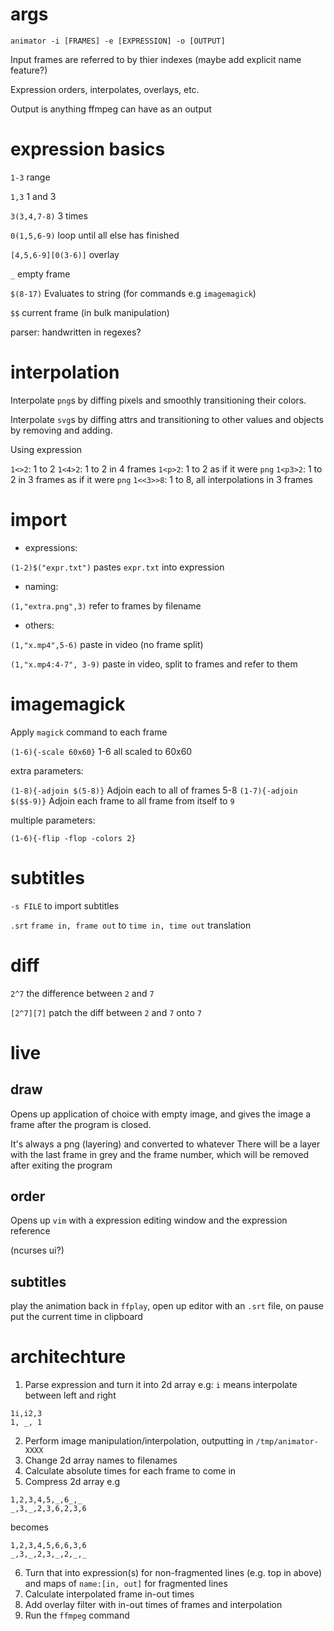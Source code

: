 ﻿# args

`animator -i [FRAMES] -e [EXPRESSION] -o [OUTPUT]`

Input frames are referred to by thier indexes (maybe add explicit name feature?)

Expression orders, interpolates, overlays, etc.

Output is anything ffmpeg can have as an output
# expression basics

`1-3` range

`1,3` 1 and 3

`3(3,4,7-8)` 3 times 

`0(1,5,6-9)` loop until all else has finished

`[4,5,6-9][0(3-6)]` overlay

`_` empty frame

`$(8-17)` Evaluates to string (for commands e.g `imagemagick`)

`$$` current frame (in bulk manipulation)

parser: handwritten in regexes?

# interpolation
Interpolate `png`s by diffing pixels and smoothly transitioning their colors. 

Interpolate `svg`s by diffing attrs and transitioning to other values and objects by removing and adding.

Using expression 

`1<>2`: 1 to 2
`1<4>2`: 1 to 2 in 4 frames
`1<p>2`: 1 to 2 as if it were `png`
`1<p3>2`: 1 to 2 in 3 frames as if it were `png`
`1<<3>>8`: 1 to 8, all interpolations in 3 frames
# import

+ expressions:

`(1-2)$("expr.txt")` pastes `expr.txt` into expression

+ naming:

`(1,"extra.png",3)` refer to frames by filename

+ others:

`(1,"x.mp4",5-6)` paste in video (no frame split)

`(1,"x.mp4:4-7", 3-9)` paste in video, split to frames and refer to them

# imagemagick

Apply `magick` command to each frame

`(1-6){-scale 60x60}` 1-6 all scaled to 60x60

extra parameters:

`(1-8){-adjoin $(5-8)}` Adjoin each to all of frames 5-8
`(1-7){-adjoin $($$-9)}` Adjoin each frame to all frame from itself to `9`

multiple parameters:

`(1-6){-flip -flop -colors 2}`

# subtitles
`-s FILE` to import subtitles

`.srt` `frame in, frame out` to `time in, time out` translation
# diff

`2^7` the difference between `2` and `7`

`[2^7][7]` patch the diff between `2` and `7` onto `7`

# live

## draw

Opens up application of choice with empty image, and gives the image a frame after the program is closed.

It's always a png (layering) and converted to whatever
There will be a layer with the last frame in grey and the frame number, which will be removed after exiting the program

## order

Opens up `vim` with a expression editing window and the expression reference

(ncurses ui?)

## subtitles

play the animation back in `ffplay`, open up editor with an `.srt` file, on pause put the current time in clipboard

# architechture
1. Parse expression and turn it into 2d array e.g:
`i` means interpolate between left and right
```
1i,i2,3
1, _, 1
```
2.  Perform image manipulation/interpolation, outputting in `/tmp/animator-XXXX`
3. Change 2d array names to filenames
4. Calculate absolute times for each frame to come in
5. Compress 2d array e.g
```
1,2,3,4,5,_,6_,_
_,3,_,2,3,6,2,3,6
```
becomes

```
1,2,3,4,5,6,6,3,6
_,3,_,2,3,_,2,_,_
```
6. Turn that into expression(s) for non-fragmented lines (e.g. top in above) and maps of `name:[in, out]` for fragmented lines
7. Calculate interpolated frame in-out times
8. Add overlay filter with in-out times of frames and interpolation
9. Run the `ffmpeg` command

